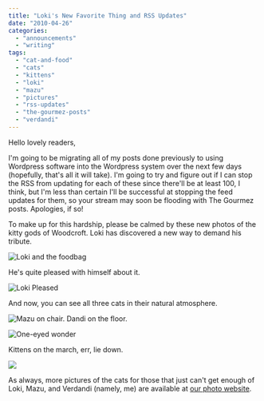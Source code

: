 ```yaml
---
title: "Loki's New Favorite Thing and RSS Updates"
date: "2010-04-26"
categories: 
  - "announcements"
  - "writing"
tags: 
  - "cat-and-food"
  - "cats"
  - "kittens"
  - "loki"
  - "mazu"
  - "pictures"
  - "rss-updates"
  - "the-gourmez-posts"
  - "verdandi"
---
```


Hello lovely readers,

I'm going to be migrating all of my posts done previously to using Wordpress software into the Wordpress system over the next few days (hopefully, that's all it will take). I'm going to try and figure out if I can stop the RSS from updating for each of these since there'll be at least 100, I think, but I'm less than certain I'll be successful at stopping the feed updates for them, so your stream may soon be flooding with The Gourmez posts. Apologies, if so!

To make up for this hardship, please be calmed by these new photos of the kitty gods of Woodcroft. Loki has discovered a new way to demand his tribute.

![Loki and the foodbag](http://www.blastanova.com/photoalbum/Other/Kittens/cats09.JPG)

He's quite pleased with himself about it.

![Loki Pleased](http://www.blastanova.com/photoalbum/Other/Kittens/cats12.JPG)

And now, you can see all three cats in their natural atmosphere.

![Mazu on chair. Dandi on the floor.](http://www.blastanova.com/photoalbum/Other/Kittens/cats13.jpg)

![One-eyed wonder](http://www.blastanova.com/photoalbum/Other/Kittens/cats14.jpg)

Kittens on the march, err, lie down.

![](http://www.blastanova.com/photoalbum/Other/Kittens/cats15.jpg)

As always, more pictures of the cats for those that just can't get enough of Loki, Mazu, and Verdandi (namely, me) are available at [our photo website](http://www.blastanova.com/photoalbum/index.html?path=Other/Kittens).

